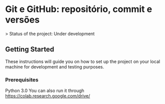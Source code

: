 <h1> Git e GitHub: repositório, commit e versões </h1>
> Status of the project: Under development

## Getting Started

These instructions will guide you on how to set up the project on your local machine for development and testing purposes.

### Prerequisites
Python 3.0 
You can also run it through https://colab.research.google.com/drive/



